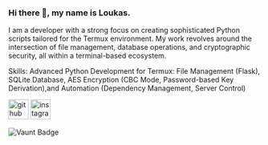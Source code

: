 ### Hi there 👋, my name is Loukas.
I am a developer with a strong focus on creating sophisticated Python scripts tailored for the Termux environment. My work revolves around the intersection of file management, database operations, and cryptographic security, all within a terminal-based ecosystem.

Skills: Advanced Python Development for Termux: File Management (Flask), SQLite Database, AES Encryption (CBC Mode, Password-based Key Derivation),and Automation (Dependency Management, Server Control)



[<img src='https://cdn.jsdelivr.net/npm/simple-icons@3.0.1/icons/github.svg' alt='github' height='40'>](https://github.com/dedsec1121fk)  [<img src='https://cdn.jsdelivr.net/npm/simple-icons@3.0.1/icons/instagram.svg' alt='instagram' height='40'>](https://www.instagram.com/loukas.floros/)  

![Vaunt Badge](https://api.vaunt.dev/v1/github/entities/dedsec1121fk/contributions?format=svg&private=false)  

